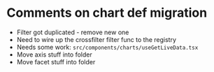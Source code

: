 # Comments on chart def migration

- Filter got duplicated - remove new one
- Need to wire up the crossfilter filter func to the registry
- Needs some work: `src/components/charts/useGetLiveData.tsx`
- Move axis stuff into folder
- Move facet stuff into folder
